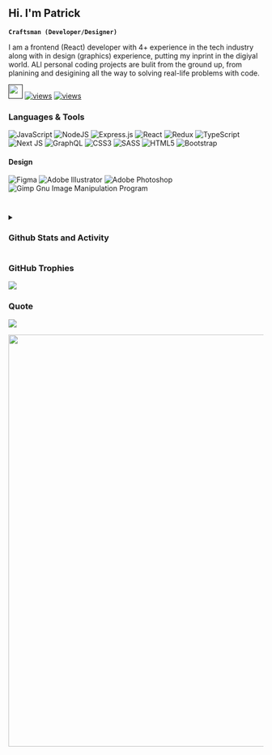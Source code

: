 ## Hi. I'm Patrick

**`Craftsman (Developer/Designer)`**

I am a frontend (React) developer with 4+ experience in the tech industry along with in design (graphics) experience, putting my inprint in the digiyal world. ALl personal coding projects are bulit from the ground up, from planining and desigining all the way to solving real-life problems with code.
<p >
<a href=''>
  <img src='https://visitcount.itsvg.in/api?id=patDev04&icon=0&color=0' height='28px' borderRadius='0px'/></a>
  <a href="https://github.com/DenverCoder1/Simple-View-Counter">
    <img alt="views" title="GitHub profile views" src="https://custom-icon-badges.demolab.com/badge/-Linkedin-blue?style=for-the-badge&logoColor=white&logo=repo"/></a>
  <a href="https://www.buymeacoffee.com/patricklema">
    <img alt="views" title="GitHub profile views" src="https://img.shields.io/badge/Buy%20Me%20a%20Coffee-ffdd00?style=for-the-badge&logo=buy-me-a-coffee&logoColor=black"/></a>
</p>

### Languages & Tools

<!-- <img align='left' width='60px' height='60px' style='padding-right: 12px:' src="https://cdn.jsdelivr.net/gh/devicons/devicon/icons/react/react-original-wordmark.svg" />
<img align='left' width='60px' height='60px' style='padding-right: 12px:' src="https://cdn.jsdelivr.net/gh/devicons/devicon/icons/css3/css3-original.svg"/>
<img align='left' width='60px' height='60px' style='padding-right: 12px:' src="https://cdn.jsdelivr.net/gh/devicons/devicon/icons/html5/html5-original.svg" />
<img align='left' width='60px' height='60px' style='padding-right: 12px:' src="https://cdn.jsdelivr.net/gh/devicons/devicon/icons/graphql/graphql-plain-wordmark.svg" />
<img align='left' width='60px' height='60px' style='padding-right: 12px:' src="https://cdn.jsdelivr.net/gh/devicons/devicon/icons/linkedin/linkedin-original.svg"/>
<img align='left' width='60px' height='60px' style='padding-right: 12px:' src="https://cdn.jsdelivr.net/gh/devicons/devicon/icons/redux/redux-original.svg"/>
<img align='left' width='60px' height='60px' style='padding-right: 12px:' src="https://cdn.jsdelivr.net/gh/devicons/devicon/icons/javascript/javascript-original.svg"/><img align='left' width='60px' height='60px' style='padding-right: 12px:' src="https://cdn.jsdelivr.net/gh/devicons/devicon/icons/nodejs/nodejs-original.svg" />
<img align='left' width='60px' height='60px' style='padding-right: 12px:' src="https://cdn.jsdelivr.net/gh/devicons/devicon/icons/vscode/vscode-original.svg" />
<img align='left' width='60px' height='60px' style='padding-right: 12px:' src="https://cdn.jsdelivr.net/gh/devicons/devicon/icons/sass/sass-original.svg" />
<img align='left' width='60px' height='60px' style='padding-right: 12px:' src="https://cdn.jsdelivr.net/gh/devicons/devicon/icons/photoshop/photoshop-line.svg"/>
<img align='left' width='60px' height='60px' style='padding-right: 12px:' src="https://cdn.jsdelivr.net/gh/devicons/devicon/icons/illustrator/illustrator-line.svg"/>
<br> -->
         
 ![JavaScript](https://img.shields.io/badge/javascript-%23323330.svg?style=for-the-badge&logo=javascript&logoColor=%23F7DF1E)
 ![NodeJS](https://img.shields.io/badge/node.js-6DA55F?style=for-the-badge&logo=node.js&logoColor=white)
 ![Express.js](https://img.shields.io/badge/express.js-%23404d59.svg?style=for-the-badge&logo=express&logoColor=%2361DAFB)
 ![React](https://img.shields.io/badge/react-%2320232a.svg?style=for-the-badge&logo=react&logoColor=%2361DAFB)
 ![Redux](https://img.shields.io/badge/redux-%23593d88.svg?style=for-the-badge&logo=redux&logoColor=white)
 ![TypeScript](https://img.shields.io/badge/typescript-%23007ACC.svg?style=for-the-badge&logo=typescript&logoColor=white)
 ![Next JS](https://img.shields.io/badge/Next-black?style=for-the-badge&logo=next.js&logoColor=white)
 ![GraphQL](https://img.shields.io/badge/-GraphQL-E10098?style=for-the-badge&logo=graphql&logoColor=white)
 ![CSS3](https://img.shields.io/badge/css3-%231572B6.svg?style=for-the-badge&logo=css3&logoColor=white)
 ![SASS](https://img.shields.io/badge/SASS-hotpink.svg?style=for-the-badge&logo=SASS&logoColor=white)
 ![HTML5](https://img.shields.io/badge/html5-%23E34F26.svg?style=for-the-badge&logo=html5&logoColor=white)
 ![Bootstrap](https://img.shields.io/badge/bootstrap-%23563D7C.svg?style=for-the-badge&logo=bootstrap&logoColor=white)
 #### Design
 ![Figma](https://img.shields.io/badge/figma-%23F24E1E.svg?style=for-the-badge&logo=figma&logoColor=white)
 ![Adobe Illustrator](https://img.shields.io/badge/adobeillustrator-%23FF9A00.svg?style=for-the-badge&logo=adobeillustrator&logoColor=white)
 ![Adobe Photoshop](https://img.shields.io/badge/adobephotoshop-%2331A8FF.svg?style=for-the-badge&logo=adobephotoshop&logoColor=white)
 ![Gimp Gnu Image Manipulation Program](https://img.shields.io/badge/Gimp-657D8B?style=for-the-badge&logo=gimp&logoColor=FFFFFF)
 #
 
 
<details> 
  <summary><h3>Github Stats and Activity</h3></summary>

  <h4>Streak Stats</h4>

  ![](https://github-readme-stats.vercel.app/api?username=patDev04&theme=vision-friendly-dark&hide_border=false&include_all_commits=true&count_private=true)    
  
  <h4> GitHub Profile Stats</h4>
  <img src='https://github-readme-streak-stats.herokuapp.com/?user=patDev04&theme=vision-friendly-dark&hide_border=false' height='192px'/>
  <img src='https://github-readme-stats.vercel.app/api/top-langs/?username=patDev04&theme=vision-friendly-dark&hide_border=false&include_all_commits=true&count_private=true&layout=compact' height='192px'/>

  #
  
  <b>Note:</b> Top languages is only a metric of the languages my public code consists of and doesn't reflect experience or skill level.
  
<img src='https://github-readme-activity-graph.cyclic.app/graph?username=patDev04&bg_color=000000&color=F8D866&line=F85D7F&point=FFFFFF&hide_border=true' />
  
</details>


###  GitHub Trophies
![](https://github-profile-trophy.vercel.app/?username=patDev04&theme=darkhub&no-frame=true&no-bg=false&margin-w=4)

###  Quote
![](https://quotes-github-readme.vercel.app/api?type=horizontal&theme=dark)

<img src="https://random-memer.herokuapp.com/" width="812px"/>



  

